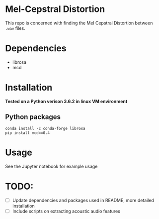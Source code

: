 # Mel-Cepstral Distortion

This repo is concerned with finding the Mel Cepstral Distortion between `.wav` files.

# Dependencies

* librosa
* mcd

# Installation

**Tested on a Python verison 3.6.2 in linux VM environment**

## Python packages

```
conda install -c conda-forge librosa
pip install mcd==0.4
```

# Usage
See the Jupyter notebook for example usage

# TODO:
- [ ] Update dependencies and packages used in README, more detailed installation
- [ ] Include scripts on extracting acoustic audio features
